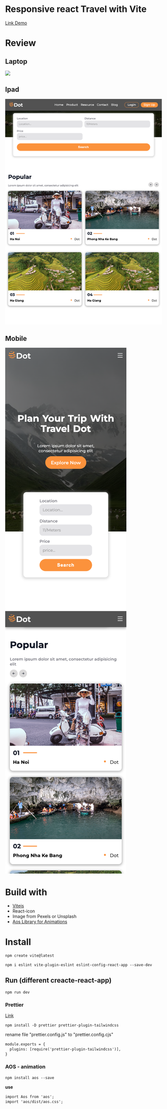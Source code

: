 # Responsive react Travel with Vite

[Link Demo](https://reactjs-vite-responsive-web.vercel.app/)

# Review

## Laptop

![](./imgReview/Laptop.png)

## Ipad

![](./imgReview/ipad.png)

## Mobile

![](./imgReview/phone-home.png)
![](./imgReview/phone-poppular.png)

# Build with

- [Vitejs](https://vitejs.dev/)
- React-icon
- Image from Pexels or Unsplash
- [Aos Library for Animations](https://michalsnik.github.io/aos/)

# Install

```
npm create vite@latest
```

```
npm i eslint vite-plugin-eslint eslint-config-react-app --save-dev
```

## Run (different creacte-react-app)

```
npm run dev
```

### Prettier

[Link](https://github.com/tailwindlabs/prettier-plugin-tailwindcss)

```
npm install -D prettier prettier-plugin-tailwindcss
```

rename file "prettier.config.js" to "prettier.config.cjs"

```
module.exports = {
  plugins: [require('prettier-plugin-tailwindcss')],
}

```

### AOS - animation

```
npm install aos --save
```

**use**

```
import Aos from 'aos';
import 'aos/dist/aos.css';
```
